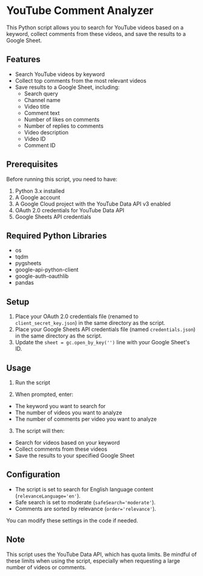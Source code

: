 # YouTube Comment Analyzer

This Python script allows you to search for YouTube videos based on a keyword, collect comments from these videos, and save the results to a Google Sheet.

## Features

- Search YouTube videos by keyword
- Collect top comments from the most relevant videos
- Save results to a Google Sheet, including:
  - Search query
  - Channel name
  - Video title
  - Comment text
  - Number of likes on comments
  - Number of replies to comments
  - Video description
  - Video ID
  - Comment ID

## Prerequisites

Before running this script, you need to have:

1. Python 3.x installed
2. A Google account
3. A Google Cloud project with the YouTube Data API v3 enabled
4. OAuth 2.0 credentials for YouTube Data API
5. Google Sheets API credentials

## Required Python Libraries

- os
- tqdm
- pygsheets
- google-api-python-client
- google-auth-oauthlib
- pandas

## Setup

1. Place your OAuth 2.0 credentials file (renamed to `client_secret_key.json`) in the same directory as the script.
2. Place your Google Sheets API credentials file (named `credentials.json`) in the same directory as the script.
3. Update the `sheet = gc.open_by_key('')` line with your Google Sheet's ID.

## Usage

1. Run the script

2. When prompted, enter:
- The keyword you want to search for
- The number of videos you want to analyze
- The number of comments per video you want to analyze

3. The script will then:
- Search for videos based on your keyword
- Collect comments from these videos
- Save the results to your specified Google Sheet

## Configuration

- The script is set to search for English language content (`relevanceLanguage='en'`).
- Safe search is set to moderate (`safeSearch='moderate'`).
- Comments are sorted by relevance (`order='relevance'`).

You can modify these settings in the code if needed.

## Note

This script uses the YouTube Data API, which has quota limits. Be mindful of these limits when using the script, especially when requesting a large number of videos or comments.

